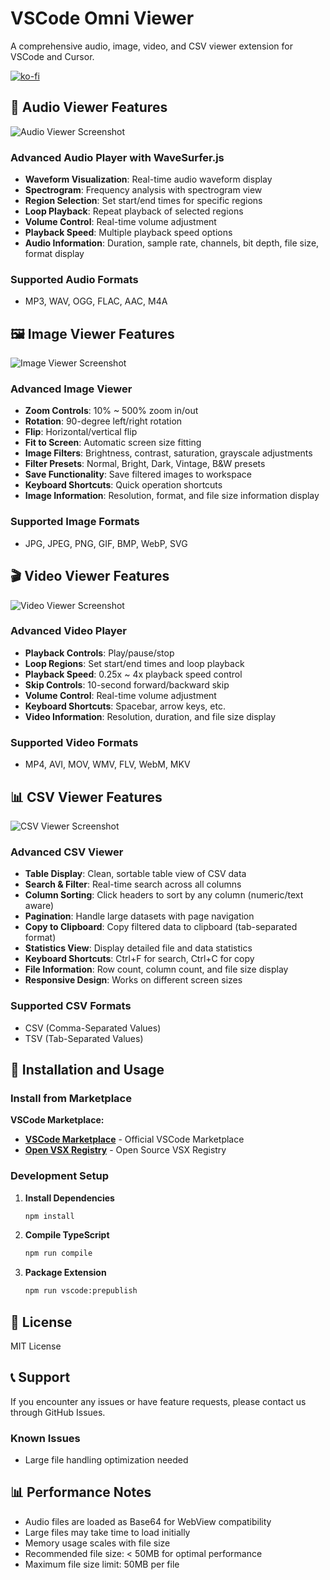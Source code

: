 # VSCode Omni Viewer

A comprehensive audio, image, video, and CSV viewer extension for VSCode and Cursor.

[![ko-fi](https://eyedealisty-website.web.app/img/omniviewer/support_me_on_kofi_blue.png)](https://ko-fi.com/eyedealisty)

## 🎵 Audio Viewer Features

![Audio Viewer Screenshot](https://eyedealisty-website.web.app/img/omniviewer/audio-screenshot.jpg)

### Advanced Audio Player with WaveSurfer.js
- **Waveform Visualization**: Real-time audio waveform display
- **Spectrogram**: Frequency analysis with spectrogram view
- **Region Selection**: Set start/end times for specific regions
- **Loop Playback**: Repeat playback of selected regions
- **Volume Control**: Real-time volume adjustment
- **Playback Speed**: Multiple playback speed options
- **Audio Information**: Duration, sample rate, channels, bit depth, file size, format display

### Supported Audio Formats
- MP3, WAV, OGG, FLAC, AAC, M4A

## 🖼️ Image Viewer Features

![Image Viewer Screenshot](https://eyedealisty-website.web.app/img/omniviewer/image-screenshot.jpg)

### Advanced Image Viewer
- **Zoom Controls**: 10% ~ 500% zoom in/out
- **Rotation**: 90-degree left/right rotation
- **Flip**: Horizontal/vertical flip
- **Fit to Screen**: Automatic screen size fitting
- **Image Filters**: Brightness, contrast, saturation, grayscale adjustments
- **Filter Presets**: Normal, Bright, Dark, Vintage, B&W presets
- **Save Functionality**: Save filtered images to workspace
- **Keyboard Shortcuts**: Quick operation shortcuts
- **Image Information**: Resolution, format, and file size information display

### Supported Image Formats
- JPG, JPEG, PNG, GIF, BMP, WebP, SVG

## 🎬 Video Viewer Features

![Video Viewer Screenshot](https://eyedealisty-website.web.app/img/omniviewer/video-screenshot.jpg)

### Advanced Video Player
- **Playback Controls**: Play/pause/stop
- **Loop Regions**: Set start/end times and loop playback
- **Playback Speed**: 0.25x ~ 4x playback speed control
- **Skip Controls**: 10-second forward/backward skip
- **Volume Control**: Real-time volume adjustment
- **Keyboard Shortcuts**: Spacebar, arrow keys, etc.
- **Video Information**: Resolution, duration, and file size display

### Supported Video Formats
- MP4, AVI, MOV, WMV, FLV, WebM, MKV

## 📊 CSV Viewer Features

![CSV Viewer Screenshot](https://eyedealisty-website.web.app/img/omniviewer/csv-screenshot.jpg)

### Advanced CSV Viewer
- **Table Display**: Clean, sortable table view of CSV data
- **Search & Filter**: Real-time search across all columns
- **Column Sorting**: Click headers to sort by any column (numeric/text aware)
- **Pagination**: Handle large datasets with page navigation
- **Copy to Clipboard**: Copy filtered data to clipboard (tab-separated format)
- **Statistics View**: Display detailed file and data statistics
- **Keyboard Shortcuts**: Ctrl+F for search, Ctrl+C for copy
- **File Information**: Row count, column count, and file size display
- **Responsive Design**: Works on different screen sizes

### Supported CSV Formats
- CSV (Comma-Separated Values)
- TSV (Tab-Separated Values)

## 🚀 Installation and Usage

### Install from Marketplace

**VSCode Marketplace:**

- **[VSCode Marketplace](https://marketplace.visualstudio.com/items?itemName=battlecook.omni-viewer)** - Official VSCode Marketplace
- **[Open VSX Registry](https://open-vsx.org/extension/battlecook/omni-viewer)** - Open Source VSX Registry

### Development Setup

1. **Install Dependencies**
   ```bash
   npm install
   ```

2. **Compile TypeScript**
   ```bash
   npm run compile
   ```

3. **Package Extension**
   ```bash
   npm run vscode:prepublish
   ```


## 📝 License

MIT License

## 📞 Support

If you encounter any issues or have feature requests, please contact us through GitHub Issues.


### Known Issues
- Large file handling optimization needed

## 📊 Performance Notes

- Audio files are loaded as Base64 for WebView compatibility
- Large files may take time to load initially
- Memory usage scales with file size
- Recommended file size: < 50MB for optimal performance
- Maximum file size limit: 50MB per file